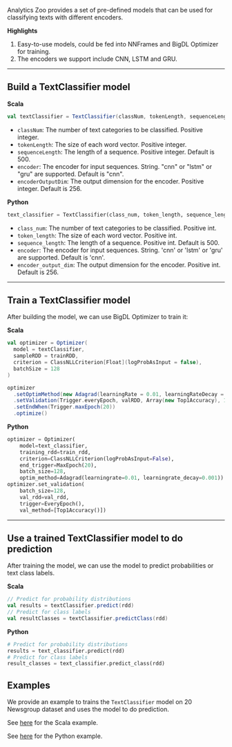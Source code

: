 Analytics Zoo provides a set of pre-defined models that can be used for classifying texts with different encoders.

**Highlights**

1. Easy-to-use models, could be fed into NNFrames and BigDL Optimizer for training.
2. The encoders we support include CNN, LSTM and GRU.

---
## Build a TextClassifier model

**Scala**
```scala
val textClassifier = TextClassifier(classNum, tokenLength, sequenceLength = 500, encoder = "cnn", encoderOutputDim = 256)
```

* `classNum`: The number of text categories to be classified. Positive integer.
* `tokenLength`: The size of each word vector. Positive integer.
* `sequenceLength`: The length of a sequence. Positive integer. Default is 500.
* `encoder`: The encoder for input sequences. String. "cnn" or "lstm" or "gru" are supported. Default is "cnn".
* `encoderOutputDim`: The output dimension for the encoder. Positive integer. Default is 256.

**Python**
```python
text_classifier = TextClassifier(class_num, token_length, sequence_length=500, encoder="cnn", encoder_output_dim=256)
```

* `class_num`: The number of text categories to be classified. Positive int.
* `token_length`: The size of each word vector. Positive int.
* `sequence_length`: The length of a sequence. Positive int. Default is 500.
* `encoder`: The encoder for input sequences. String. 'cnn' or 'lstm' or 'gru' are supported. Default is 'cnn'.
* `encoder_output_dim`: The output dimension for the encoder. Positive int. Default is 256.


---
## Train a TextClassifier model
After building the model, we can use BigDL Optimizer to train it:

**Scala**
```scala
val optimizer = Optimizer(
  model = textClassifier,
  sampleRDD = trainRDD,
  criterion = ClassNLLCriterion[Float](logProbAsInput = false),
  batchSize = 128
)

optimizer
  .setOptimMethod(new Adagrad(learningRate = 0.01, learningRateDecay = 0.001))
  .setValidation(Trigger.everyEpoch, valRDD, Array(new Top1Accuracy), 128)
  .setEndWhen(Trigger.maxEpoch(20))
  .optimize()
```

**Python**
```python
optimizer = Optimizer(
    model=text_classifier,
    training_rdd=train_rdd,
    criterion=ClassNLLCriterion(logProbAsInput=False),
    end_trigger=MaxEpoch(20),
    batch_size=128,
    optim_method=Adagrad(learningrate=0.01, learningrate_decay=0.001))
optimizer.set_validation(
    batch_size=128,
    val_rdd=val_rdd,
    trigger=EveryEpoch(),
    val_method=[Top1Accuracy()])
```


---
## Use a trained TextClassifier model to do prediction
After training the model, we can use the model to predict probabilities or text class labels.

**Scala**
```scala
// Predict for probability distributions
val results = textClassifier.predict(rdd)
// Predict for class labels
val resultClasses = textClassifier.predictClass(rdd)
```

**Python**
```python
# Predict for probability distributions
results = text_classifier.predict(rdd)
# Predict for class labels
result_classes = text_classifier.predict_class(rdd)
```

## Examples
We provide an example to trains the `TextClassifier` model on 20 Newsgroup dataset and uses the model to do prediction.

See [here](https://github.com/intel-analytics/analytics-zoo/tree/master/zoo/src/main/scala/com/intel/analytics/zoo/examples/textclassification) for the Scala example.

See [here](https://github.com/intel-analytics/analytics-zoo/tree/master/pyzoo/zoo/examples/textclassification) for the Python example.
